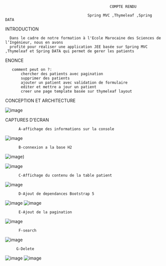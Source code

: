                                                    COMPTE RENDU

                                         Spring MVC ,Thymeleaf ,Spring DATA
                                                               
   INTRODUCTION
   
   
      Dans le cadre de notre formation à l'Ecole Marocaine des Sciences de l’Ingénieur, nous en avons
      profité pour réaliser une application JEE basée sur Spring MVC ,Thymeleaf et Spring DATA qui permet de gerer les patients
      
      
   ENONCE 
   
   
       comment peut on ?:
           chercher des patients avec pagination
           supprimer des patients
           ajouter un patient avec validation de formulaire
           editer et mettre a jour un patient
           creer une page template basée sur thymeleaf layout
           
           
   CONCEPTION ET ARCHITECTURE 
   
   
        

![image](https://user-images.githubusercontent.com/57690392/162083545-e186c1a4-8ab6-4e8d-90f6-4f65b87e5c75.png)


  CAPTURES D'ECRAN 
      
          A-affichage des informations sur la console
        
        
   ![image](https://user-images.githubusercontent.com/57690392/162084178-2c1b5fb2-78d6-41c4-812a-e8ef1d27eaa4.png)
            
            
          B-connexion a la base H2
          
   ![image](https://user-images.githubusercontent.com/57690392/162084861-e0ecb3ef-7d48-4783-af61-df39333c2f79.png))


   
  ![image](https://user-images.githubusercontent.com/57690392/162085009-6b6dfb5e-40b6-4562-a408-d105c8a7bed1.png)



          C-Affichage du contenu de la table patient
          
![image](https://user-images.githubusercontent.com/57690392/162084794-610f071a-bc8c-4c81-9c19-29b91cf10128.png)

          D-Ajout de dependances Bootstrap 5
  ![image](https://user-images.githubusercontent.com/57690392/162084597-fffc8310-a219-4139-8214-6eaffb083176.png)
![image](https://user-images.githubusercontent.com/57690392/162084684-557129c3-d79d-4d2c-bb2b-215cbf7f9f26.png)


          E-Ajout de la pagination
 ![image](https://user-images.githubusercontent.com/57690392/162085163-6ae1e631-ced1-4404-8d21-748a3ed19f7f.png)

         
          F-search
![image](https://user-images.githubusercontent.com/57690392/165594027-f8f09acb-c58e-4fef-b938-b3152f653276.png)
         
         
         G-Delete
![image](https://user-images.githubusercontent.com/57690392/165594231-8b75559f-9208-4cc2-931d-ca4553f2cc3d.png)
![image](https://user-images.githubusercontent.com/57690392/165594284-ef56c4ae-995f-4c42-8b19-33622111f17f.png)






